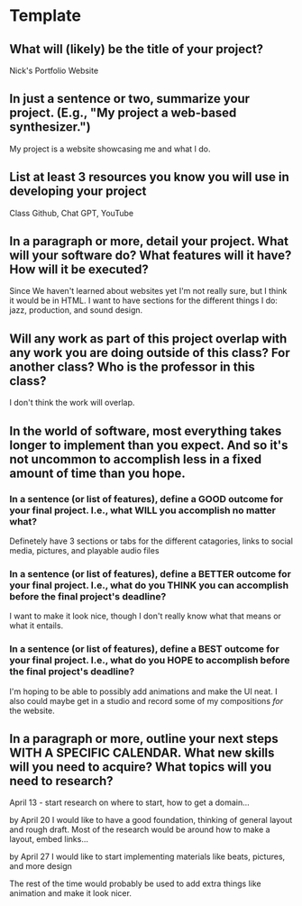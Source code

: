 # Template

## What will (likely) be the title of your project?

Nick's Portfolio Website

## In just a sentence or two, summarize your project. (E.g., "My project a web-based synthesizer.")

My project is a website showcasing me and what I do.

## List at least 3 resources you know you will use in developing your project

Class Github, Chat GPT, YouTube

## In a paragraph or more, detail your project. What will your software do? What features will it have? How will it be executed?

Since We haven't learned about websites yet I'm not really sure, but I think it would be in HTML. I want to have sections for the different things I do: jazz, production, and sound design.

## Will any work as part of this project overlap with any work you are doing outside of this class? For another class? Who is the professor in this class?

I don't think the work will overlap.

## In the world of software, most everything takes longer to implement than you expect. And so it's not uncommon to accomplish less in a fixed amount of time than you hope.

### In a sentence (or list of features), define a GOOD outcome for your final project. I.e., what WILL you accomplish no matter what?

Definetely have 3 sections or tabs for the different catagories, links to social media, pictures, and playable audio files

### In a sentence (or list of features), define a BETTER outcome for your final project. I.e., what do you THINK you can accomplish before the final project's deadline?

I want to make it look nice, though I don't really know what that means or what it entails. 

### In a sentence (or list of features), define a BEST outcome for your final project. I.e., what do you HOPE to accomplish before the final project's deadline?

I'm hoping to be able to possibly add animations and make the UI neat. I also could maybe get in a studio and record some of my compositions *for* the website.

## In a paragraph or more, outline your next steps WITH A SPECIFIC CALENDAR. What new skills will you need to acquire? What topics will you need to research?

April 13 - start research on where to start, how to get a domain...

by April 20 I would like to have a good foundation, thinking of general layout and rough draft. Most of the research would be around how to make a layout, embed links...

by April 27 I would like to start implementing materials like beats, pictures, and more design

The rest of the time would probably be used to add extra things like animation and make it look nicer.
